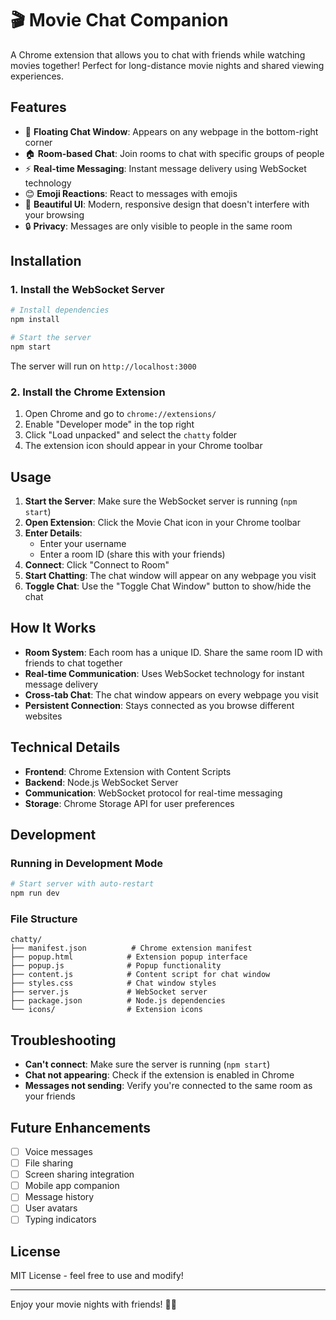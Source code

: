# 🎬 Movie Chat Companion

A Chrome extension that allows you to chat with friends while watching movies together! Perfect for long-distance movie nights and shared viewing experiences.

## Features

- 🎥 **Floating Chat Window**: Appears on any webpage in the bottom-right corner
- 🏠 **Room-based Chat**: Join rooms to chat with specific groups of people
- ⚡ **Real-time Messaging**: Instant message delivery using WebSocket technology
- 😊 **Emoji Reactions**: React to messages with emojis
- 🎨 **Beautiful UI**: Modern, responsive design that doesn't interfere with your browsing
- 🔒 **Privacy**: Messages are only visible to people in the same room

## Installation

### 1. Install the WebSocket Server

```bash
# Install dependencies
npm install

# Start the server
npm start
```

The server will run on `http://localhost:3000`

### 2. Install the Chrome Extension

1. Open Chrome and go to `chrome://extensions/`
2. Enable "Developer mode" in the top right
3. Click "Load unpacked" and select the `chatty` folder
4. The extension icon should appear in your Chrome toolbar

## Usage

1. **Start the Server**: Make sure the WebSocket server is running (`npm start`)
2. **Open Extension**: Click the Movie Chat icon in your Chrome toolbar
3. **Enter Details**: 
   - Enter your username
   - Enter a room ID (share this with your friends)
4. **Connect**: Click "Connect to Room"
5. **Start Chatting**: The chat window will appear on any webpage you visit
6. **Toggle Chat**: Use the "Toggle Chat Window" button to show/hide the chat

## How It Works

- **Room System**: Each room has a unique ID. Share the same room ID with friends to chat together
- **Real-time Communication**: Uses WebSocket technology for instant message delivery
- **Cross-tab Chat**: The chat window appears on every webpage you visit
- **Persistent Connection**: Stays connected as you browse different websites

## Technical Details

- **Frontend**: Chrome Extension with Content Scripts
- **Backend**: Node.js WebSocket Server
- **Communication**: WebSocket protocol for real-time messaging
- **Storage**: Chrome Storage API for user preferences

## Development

### Running in Development Mode

```bash
# Start server with auto-restart
npm run dev
```

### File Structure

```
chatty/
├── manifest.json          # Chrome extension manifest
├── popup.html            # Extension popup interface
├── popup.js              # Popup functionality
├── content.js            # Content script for chat window
├── styles.css            # Chat window styles
├── server.js             # WebSocket server
├── package.json          # Node.js dependencies
└── icons/                # Extension icons
```

## Troubleshooting

- **Can't connect**: Make sure the server is running (`npm start`)
- **Chat not appearing**: Check if the extension is enabled in Chrome
- **Messages not sending**: Verify you're connected to the same room as your friends

## Future Enhancements

- [ ] Voice messages
- [ ] File sharing
- [ ] Screen sharing integration
- [ ] Mobile app companion
- [ ] Message history
- [ ] User avatars
- [ ] Typing indicators

## License

MIT License - feel free to use and modify!

---

Enjoy your movie nights with friends! 🍿✨
